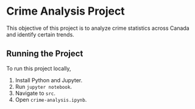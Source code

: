 # Crime Analysis Project

This objective of this project is to analyze crime statistics across Canada and identify certain trends.

## Running the Project

To run this project locally, 

1. Install Python and Jupyter.
2. Run `jupyter notebook`.
3. Navigate to `src`.
4. Open `crime-analysis.ipynb`.